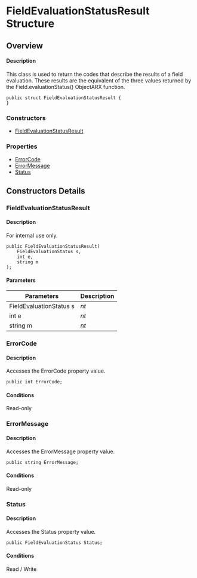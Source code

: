 # FieldEvaluationStatusResult Structure

## Overview

#### Description
This class is used to return the codes that describe the results of a field evaluation. These results are the equivalent of the three values returned by the Field.evaluationStatus() ObjectARX function.
```text
public struct FieldEvaluationStatusResult {
}
```

### Constructors

- [FieldEvaluationStatusResult](#fieldevaluationstatusresult)

### Properties

- [ErrorCode](#errorcode)
- [ErrorMessage](#errormessage)
- [Status](#status)


## Constructors Details

### FieldEvaluationStatusResult

#### Description
For internal use only.
```text
public FieldEvaluationStatusResult(
    FieldEvaluationStatus s, 
    int e, 
    string m
);
```

#### Parameters

| Parameters | Description |
| --- | --- |
| FieldEvaluationStatus s | _nt_ |
| int e | _nt_ |
| string m | _nt_ |

### ErrorCode

#### Description
Accesses the ErrorCode property value.
```text
public int ErrorCode;
```

#### Conditions
Read-only
### ErrorMessage

#### Description
Accesses the ErrorMessage property value.
```text
public string ErrorMessage;
```

#### Conditions
Read-only
### Status

#### Description
Accesses the Status property value.
```text
public FieldEvaluationStatus Status;
```

#### Conditions
Read / Write